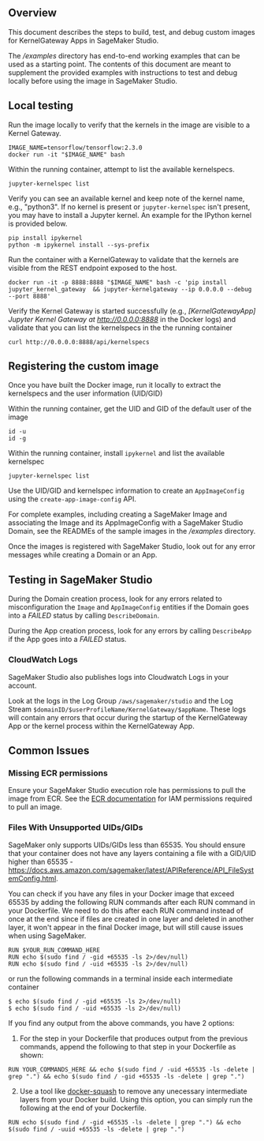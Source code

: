 ## Overview

This document describes the steps to build, test, and debug custom images for KernelGateway Apps in SageMaker Studio.

The */examples* directory has end-to-end working examples that can be used as a starting point. The contents of this document are meant to supplement the provided examples with instructions to test and debug locally before using the image in SageMaker Studio.

## Local testing

Run the image locally to verify that the kernels in the image are visible to a Kernel Gateway.

```
IMAGE_NAME=tensorflow/tensorflow:2.3.0
docker run -it "$IMAGE_NAME" bash
```

Within the running container, attempt to list the available kernelspecs.

```
jupyter-kernelspec list
```

Verify you can see an available kernel and keep note of the kernel name, e.g., "python3". If no kernel is present or `jupyter-kernelspec` isn't present, you may have to install a Jupyter kernel. An example for the IPython kernel is provided below.

```
pip install ipykernel
python -m ipykernel install --sys-prefix
```

Run the container with a KernelGateway to validate that the kernels are visible from the REST endpoint exposed to the host.

```
docker run -it -p 8888:8888 "$IMAGE_NAME" bash -c 'pip install jupyter_kernel_gateway  && jupyter-kernelgateway --ip 0.0.0.0 --debug --port 8888'
```

Verify the Kernel Gateway is started successfully (e.g., *[KernelGatewayApp] Jupyter Kernel Gateway at http://0.0.0.0:8888* in the Docker logs) and validate that you can list the kernelspecs in the the running container

```
curl http://0.0.0.0:8888/api/kernelspecs
```

## Registering the custom image

Once you have built the Docker image, run it locally to extract the kernelspecs and the user information (UID/GID)

Within the running container, get the UID and GID of the default user of the image

```
id -u
id -g
```

Within the running container, install `ipykernel` and list the available kernelspec

```
jupyter-kernelspec list
```

Use the UID/GID and kernelspec information to create an `AppImageConfig` using the `create-app-image-config` API.

For complete examples, including creating a SageMaker Image and associating the Image and its AppImageConfig with a SageMaker Studio Domain, see the READMEs of the sample images in the */examples* directory.

Once the images is registered with SageMaker Studio, look out for any error messages while creating a Domain or an App.

## Testing in SageMaker Studio

During the Domain creation process, look for any errors related to misconfiguration the `Image` and `AppImageConfig` entities if the Domain goes into a *FAILED* status by calling `DescribeDomain`. 

During the App creation process, look for any errors by calling `DescribeApp` if the App goes into a *FAILED* status. 

### CloudWatch Logs

SageMaker Studio also publishes logs into Cloudwatch Logs in your account. 

Look at the logs in the Log Group `/aws/sagemaker/studio` and the Log Stream `$domainID/$userProfileName/KernelGateway/$appName`. These logs will contain any errors that occur during the startup of the KernelGateway App or the kernel process within the KernelGateway App. 

## Common Issues

### Missing ECR permissions

Ensure your SageMaker Studio execution role has permissions to pull the image from ECR. See the [ECR documentation](https://docs.aws.amazon.com/AmazonECR/latest/userguide/security_iam_id-based-policy-examples.html) for IAM permissions required to pull an image.

### Files With Unsupported UIDs/GIDs

SageMaker only supports UIDs/GIDs less than 65535. You should ensure that your container does not have any layers containing a file with a GID/UID higher than 65535 - https://docs.aws.amazon.com/sagemaker/latest/APIReference/API_FileSystemConfig.html.

You can check if you have any files in your Docker image that exceed 65535 by adding the following RUN commands after each RUN command in your Dockerfile. We need to do this after each RUN command instead of once at the end since if files are created in one layer and deleted in another layer, it won't appear in the final Docker image, but will still cause issues when using SageMaker.
```
RUN $YOUR_RUN_COMMAND_HERE
RUN echo $(sudo find / -gid +65535 -ls 2>/dev/null)
RUN echo $(sudo find / -uid +65535 -ls 2>/dev/null)
```
or run the following commands in a terminal inside each intermediate container
```
$ echo $(sudo find / -gid +65535 -ls 2>/dev/null)
$ echo $(sudo find / -uid +65535 -ls 2>/dev/null)
```
If you find any output from the above commands, you have 2 options:

1. For the step in your Dockerfile that produces output from the previous commands, append the following to that step in your Dockerfile as shown:
  ```
  RUN YOUR_COMMANDS_HERE && echo $(sudo find / -uid +65535 -ls -delete | grep ".") && echo $(sudo find / -gid +65535 -ls -delete | grep ".")
  ```

2. Use a tool like [docker-squash](https://github.com/jwilder/docker-squash) to remove any unecessary intermediate layers from your Docker build. Using this option, you can simply run the following at the end of your Dockerfile.

  ```
  RUN echo $(sudo find / -gid +65535 -ls -delete | grep ".") && echo $(sudo find / -uuid +65535 -ls -delete | grep ".")
  ```


